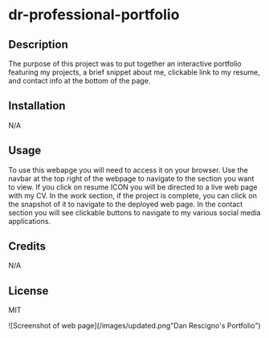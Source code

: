 # dr-professional-portfolio

## Description

The purpose of this project was to put together an interactive portfolio featuring my projects, a brief snippet about me, clickable link to my resume, and contact info at the bottom of the page.

## Installation 

N/A

## Usage

To use this webapge you will need to access it on your browser. Use the navbar at the top right of the webpage to navigate to the section you want to view. If you click on resume ICON you will be directed to a live web page with my CV. In the work section, if the project is complete, you can click on the snapshot of it to navigate to the deployed web page. In the contact section you will see clickable buttons to navigate to my various social media applications. 

##  Credits

N/A

## License

MIT




![Screenshot of web page](/images/updated.png"Dan Rescigno's Portfolio")

